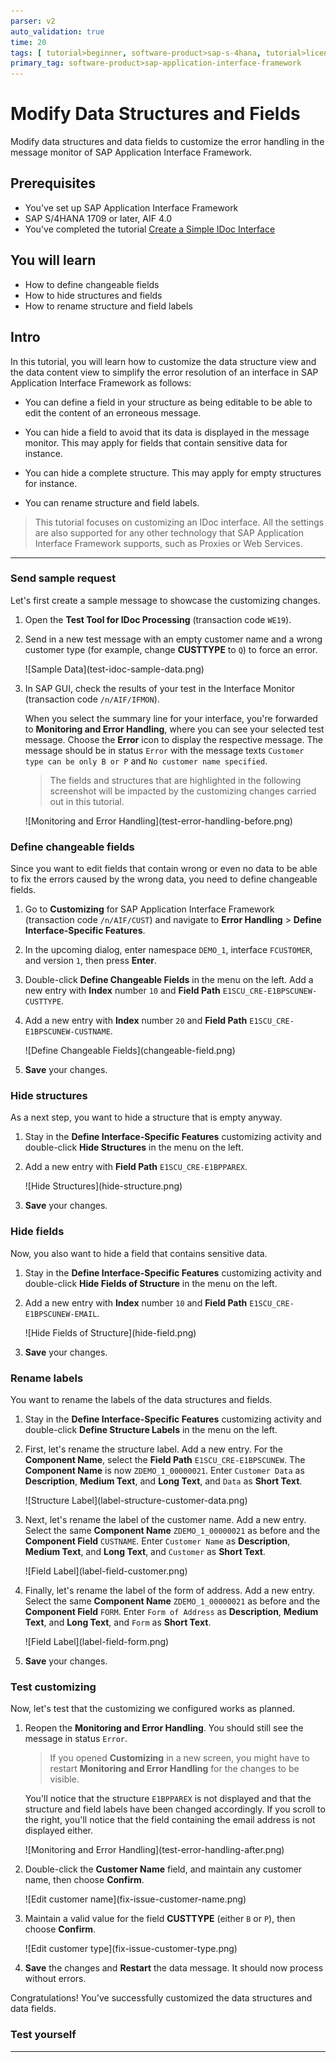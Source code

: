 ```yaml
---
parser: v2
auto_validation: true
time: 20
tags: [ tutorial>beginner, software-product>sap-s-4hana, tutorial>license]
primary_tag: software-product>sap-application-interface-framework
---
```


# Modify Data Structures and Fields
<!-- description --> Modify data structures and data fields to customize the error handling in the message monitor of SAP Application Interface Framework.

## Prerequisites
 - You've set up SAP Application Interface Framework
 - SAP S/4HANA 1709 or later, AIF 4.0
 - You've completed the tutorial [Create a Simple IDoc Interface](aif-idoc-monitoring-interface-create)

## You will learn
  - How to define changeable fields
  - How to hide structures and fields
  - How to rename structure and field labels

## Intro
In this tutorial, you will learn how to customize the data structure view and the data content view to simplify the error resolution of an interface in SAP Application Interface Framework as follows:

  - You can define a field in your structure as being editable to be able to edit the content of an erroneous message.
  
  - You can hide a field to avoid that its data is displayed in the message monitor. This may apply for fields that contain sensitive data for instance.

  - You can hide a complete structure. This may apply for empty structures for instance.

  - You can rename structure and field labels.

> This tutorial focuses on customizing an IDoc interface. All the settings are also supported for any other technology that SAP Application Interface Framework supports, such as Proxies or Web Services.


---


### Send sample request

Let's first create a sample message to showcase the customizing changes.

1. Open the **Test Tool for IDoc Processing** (transaction code `WE19`). 

2. Send in a new test message with an empty customer name and a wrong customer type (for example, change **CUSTTYPE** to `Q`) to force an error.

    <!-- border -->![Sample Data](test-idoc-sample-data.png)

3. In SAP GUI, check the results of your test in the Interface Monitor (transaction code `/n/AIF/IFMON`).

    When you select the summary line for your interface, you're forwarded to **Monitoring and Error Handling**, where you can see your selected test message. Choose the **Error** icon to display the respective message. The message should be in status `Error` with the message texts `Customer type can be only B or P` and `No customer name specified`.
  
    > The fields and structures that are highlighted in the following screenshot will be impacted by the customizing changes carried out in this tutorial.
  
    <!-- border -->![Monitoring and Error Handling](test-error-handling-before.png)


### Define changeable fields

Since you want to edit fields that contain wrong or even no data to be able to fix the errors caused by the wrong data, you need to define changeable fields.

1. Go to **Customizing** for SAP Application Interface Framework (transaction code `/n/AIF/CUST`) and navigate to **Error Handling** > **Define Interface-Specific Features**.

2. In the upcoming dialog, enter namespace `DEMO_1`, interface `FCUSTOMER`, and version `1`, then press **Enter**.

3. Double-click **Define Changeable Fields** in the menu on the left. Add a new entry with **Index** number `10` and **Field Path** `E1SCU_CRE-E1BPSCUNEW-CUSTTYPE`.

4. Add a new entry with **Index** number `20` and **Field Path** `E1SCU_CRE-E1BPSCUNEW-CUSTNAME`.

    <!-- border -->![Define Changeable Fields](changeable-field.png)

5. **Save** your changes.


### Hide structures

As a next step, you want to hide a structure that is empty anyway.

1. Stay in the **Define Interface-Specific Features** customizing activity and double-click **Hide Structures** in the menu on the left.

2. Add a new entry with **Field Path** `E1SCU_CRE-E1BPPAREX`.

    <!-- border -->![Hide Structures](hide-structure.png)

3. **Save** your changes.


### Hide fields

Now, you also want to hide a field that contains sensitive data.

1. Stay in the **Define Interface-Specific Features** customizing activity and double-click **Hide Fields of Structure** in the menu on the left.

2. Add a new entry with **Index** number `10` and **Field Path** `E1SCU_CRE-E1BPSCUNEW-EMAIL`.

    <!-- border -->![Hide Fields of Structure](hide-field.png)

3. **Save** your changes.


### Rename labels

You want to rename the labels of the data structures and fields.

1. Stay in the **Define Interface-Specific Features** customizing activity and double-click **Define Structure Labels** in the menu on the left.

2. First, let's rename the structure label. 
Add a new entry. For the **Component Name**, select the **Field Path** `E1SCU_CRE-E1BPSCUNEW`. The **Component Name** is now `ZDEMO_1_00000021`. Enter `Customer Data` as **Description**, **Medium Text**, and **Long Text**, and `Data` as **Short Text**.

    <!-- border -->![Structure Label](label-structure-customer-data.png)

4. Next, let's rename the label of the customer name. 
Add a new entry. Select the same **Component Name** `ZDEMO_1_00000021` as before and the **Component Field** `CUSTNAME`. Enter `Customer Name` as **Description**, **Medium Text**, and **Long Text**, and `Customer` as **Short Text**.

    <!-- border -->![Field Label](label-field-customer.png)

5. Finally, let's rename the label of the form of address. 
Add a new entry. Select the same **Component Name** `ZDEMO_1_00000021` as before and the **Component Field** `FORM`. Enter `Form of Address` as **Description**, **Medium Text**, and **Long Text**, and `Form` as **Short Text**.

    <!-- border -->![Field Label](label-field-form.png)

6. **Save** your changes.


### Test customizing

Now, let's test that the customizing we configured works as planned.


1. Reopen the **Monitoring and Error Handling**. You should still see the message in status `Error`.

    > If you opened **Customizing** in a new screen, you might have to restart **Monitoring and Error Handling** for the changes to be visible.

    You'll notice that the structure `E1BPPAREX` is not displayed and that the structure and field labels have been changed accordingly. If you scroll to the right, you'll notice that the field containing the email address is not displayed either.

    <!-- border -->![Monitoring and Error Handling](test-error-handling-after.png)

2. Double-click the **Customer Name** field, and maintain any customer name, then choose **Confirm**.

    <!-- border -->![Edit customer name](fix-issue-customer-name.png)

3. Maintain a valid value for the field **CUSTTYPE** (either `B` or `P`), then choose **Confirm**.

    <!-- border -->![Edit customer type](fix-issue-customer-type.png)

4. **Save** the changes and **Restart** the data message. It should now process without errors.


Congratulations! You've successfully customized the data structures and data fields.

### Test yourself





---
